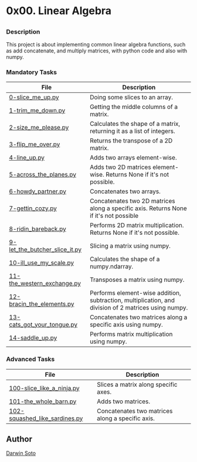 # 0x00. Linear Algebra

##

### Description

This project is about implementing common linear algebra functions, such as add concatenate, and multiply matrices, with python code and also with numpy.

### Mandatory Tasks

| File | Description |
| ------ | ------ |
| [0-slice_me_up.py](0-slice_me_up.py) | Doing some slices to an array. |
| [1-trim_me_down.py](1-trim_me_down.py) | Getting the middle columns of a matrix. |
| [2-size_me_please.py](2-size_me_please.py) | Calculates the shape of a matrix, returning it as a list of integers. |
| [3-flip_me_over.py](3-flip_me_over.py) | Returns the transpose of a 2D matrix. |
| [4-line_up.py](4-line_up.py) | Adds two arrays element-wise. |
| [5-across_the_planes.py](5-across_the_planes.py) | Adds two 2D matrices element-wise. Returns None if it's not possible. |
| [6-howdy_partner.py](6-howdy_partner.py) | Concatenates two arrays. |
| [7-gettin_cozy.py](7-gettin_cozy.py) | Concatenates two 2D matrices along a specific axis. Returns None if it's not possible |
| [8-ridin_bareback.py](8-ridin_bareback.py) | Performs 2D matrix multiplication. Returns None if it's not possible. |
| [9-let_the_butcher_slice_it.py](9-let_the_butcher_slice_it.py) | Slicing a matrix using numpy. |
| [10-ill_use_my_scale.py](10-ill_use_my_scale.py) | Calculates the shape of a numpy.ndarray. |
| [11-the_western_exchange.py](11-the_western_exchange.py) | Transposes a matrix using numpy. |
| [12-bracin_the_elements.py](12-bracin_the_elements.py) | Performs element-wise addition, subtraction, multiplication, and division of 2 matrices using numpy. |
| [13-cats_got_your_tongue.py](13-cats_got_your_tongue.py) | Concatenates two matrices along a specific axis using numpy. |
| [14-saddle_up.py](14-saddle_up.py) | Performs matrix multiplication using numpy. |

### Advanced Tasks

| File | Description |
| ------ | ------ |
| [100-slice_like_a_ninja.py](100-slice_like_a_ninja.py) | Slices a matrix along specific axes. |
| [101-the_whole_barn.py](101-the_whole_barn.py) | Adds two matrices. |
| [102-squashed_like_sardines.py](102-squashed_like_sardines.py) | Concatenates two matrices along a specific axis. |

## Author

[Darwin Soto](https://twitter.com/darutos)
